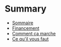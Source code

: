# Summary

* [Sommaire](README.md)
* [Financement](financement.md)
* [Comment ça marche](comment_ca_marche.md)
* [Ce qu'il vous faut](ce_quil_vous_faut.md)

